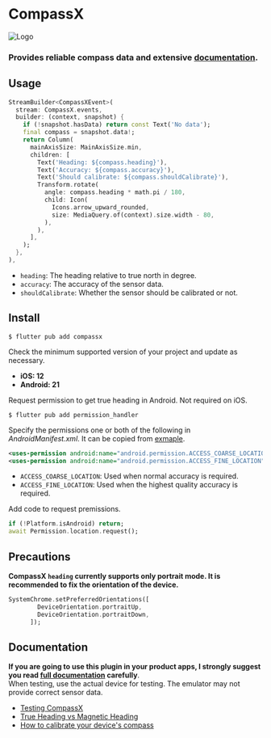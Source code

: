 # CompassX

![Logo](https://github.com/natsuk4ze/compassx/raw/main/assets/logo.png)

### Provides reliable compass data and extensive [documentation](https://github.com/natsuk4ze/compassx/wiki).

## Usage

```dart
StreamBuilder<CompassXEvent>(
  stream: CompassX.events,
  builder: (context, snapshot) {
    if (!snapshot.hasData) return const Text('No data');
    final compass = snapshot.data!;
    return Column(
      mainAxisSize: MainAxisSize.min,
      children: [
        Text('Heading: ${compass.heading}'),
        Text('Accuracy: ${compass.accuracy}'),
        Text('Should calibrate: ${compass.shouldCalibrate}'),
        Transform.rotate(
          angle: compass.heading * math.pi / 180,
          child: Icon(
            Icons.arrow_upward_rounded,
            size: MediaQuery.of(context).size.width - 80,
          ),
        ),
      ],
    );
  },
),
```

- `heading`: The heading relative to true north in degree.
- `accuracy`: The accuracy of the sensor data.
- `shouldCalibrate`: Whether the sensor should be calibrated or not.

## Install

```console
$ flutter pub add compassx
```

Check the minimum supported version of your project and update as necessary.
- **iOS: 12**
- **Android: 21**

Request permission to get true heading in Android. Not required on iOS.
```console
$ flutter pub add permission_handler
```
Specify the permissions one or both of the following in *AndroidManifest.xml*.
It can be copied from [exmaple](https://github.com/natsuk4ze/compassx/blob/main/example/android/app/src/main/AndroidManifest.xml).
```xml
<uses-permission android:name="android.permission.ACCESS_COARSE_LOCATION" />
<uses-permission android:name="android.permission.ACCESS_FINE_LOCATION" />
```
- `ACCESS_COARSE_LOCATION`: Used when normal accuracy is required.
- `ACCESS_FINE_LOCATION`: Used when the highest quality accuracy is required.

Add code to request premissions.
```dart
if (!Platform.isAndroid) return;
await Permission.location.request();
```

## Precautions

**CompassX `heading` currently supports only portrait mode. It is recommended to fix the orientation of the device.**
```dart
SystemChrome.setPreferredOrientations([
        DeviceOrientation.portraitUp,
        DeviceOrientation.portraitDown,
      ]);
```

## Documentation

**If you are going to use this plugin in your product apps, I strongly suggest you read [full documentation](https://github.com/natsuk4ze/compassx/wiki) carefully**.  
When testing, use the actual device for testing. The emulator may not provide correct sensor data.  

- [Testing CompassX](https://github.com/natsuk4ze/compassx/wiki#checking-the-accuracy-of-compassx)
- [True Heading vs Magnetic Heading](https://github.com/natsuk4ze/compassx/wiki#true-heading)
- [How to calibrate your device's compass](https://github.com/natsuk4ze/compassx/wiki#calibration)
